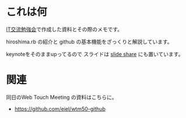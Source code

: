 # これは何

[IT交流勉強会](https://sites.google.com/site/openlabbingo/home/-it-jiao-liu-hui-in-jin-ji-da-xue-guang-daokyanpasu)で作成した資料とその際のメモです。

hiroshima.rb の紹介と github の基本機能をざっくりと解説しています。


keynoteをそのままupってるので スライドは [slide share](http://www.slideshare.net/TomohikoHimura/hiroshimarb-on-github) にも置いています。

# 関連

同日のWeb Touch Meeting の資料はこちらに。

* https://github.com/eiel/wtm50-github